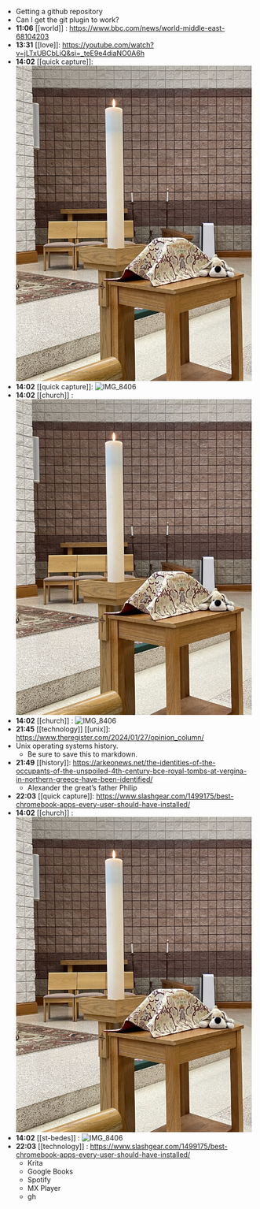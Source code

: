 - Getting a github repository
- Can I get the git plugin to work?
- **11:06** [[world]] :  https://www.bbc.com/news/world-middle-east-68104203
- **13:31** [[love]]: https://youtube.com/watch?v=jLTxUBCbLiQ&si=_teE9e4diaNO0A6h
- **14:02** [[quick capture]]:  ![IMG_8407](../assets/IMG_8407.jpg)
- **14:02** [[quick capture]]:  ![IMG_8406](../assets/IMG_8406.jpg)
- **14:02** [[church]] :  ![IMG_8407](../assets/IMG_8407.jpg)
- **14:02** [[church]] :  ![IMG_8406](../assets/IMG_8406.jpg)
- **21:45** [[technology]] [[unix]]:  https://www.theregister.com/2024/01/27/opinion_column/
- Unix operating systems history.
	- Be sure to save this to markdown.
- **21:49** [[history]]:  https://arkeonews.net/the-identities-of-the-occupants-of-the-unspoiled-4th-century-bce-royal-tombs-at-vergina-in-northern-greece-have-been-identified/
	- Alexander the great’s father Philip
- **22:03** [[quick capture]]:  https://www.slashgear.com/1499175/best-chromebook-apps-every-user-should-have-installed/
- **14:02** [[church]] :  ![IMG_8407](../assets/IMG_8407.jpg)
- **14:02** [[st-bedes]] :  ![IMG_8406](../assets/IMG_8406.jpg)
- **22:03** [[technology]] :  https://www.slashgear.com/1499175/best-chromebook-apps-every-user-should-have-installed/
	- Krita
	- Google Books
	- Spotify
	- MX Player
	- gh
